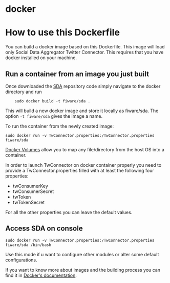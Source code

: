 docker
======

# How to use this Dockerfile

You can build a docker image based on this Dockerfile. This image will load only Social Data Aggregator Twitter Connector. 
This requires that you have docker installed on your machine.

## Run a container from an image you just built

Once downloaded the [SDA](https://github.com/FiwareTIConsoft/social-data-aggregator) repository code simply navigate to
the docker directory and run
```
    sudo docker build -t fiware/sda .
```
This will build a new docker image and store it locally as
fiware/sda.  The option `-t fiware/sda` gives the image a name. 

To run the container from the newly created image:

```
sudo docker run -v TwConnector.properties:/TwConnector.properties fiware/sda 
```
[Docker Volumes](http://docs.docker.com/engine/userguide/dockervolumes/) allow you to map any file/directory from the host OS into a container.

In order to launch TwConnector on docker container properly you need to provide a TwConnector.properties filled with at least the following four properties:
 - twConsumerKey 
 - twConsumerSecret 
 - twToken 
 - twTokenSecret 

For all the other properties you can leave the default values.

## Access SDA on console
```
sudo docker run -v TwConnector.properties:/TwConnector.properties fiware/sda /bin/bash
```

Use this mode if u want to configure other modules or alter some default configurations.


If you want to know more about images and the building process you can find it in [Docker's documentation](https://docs.docker.com/userguide/dockerimages/).
